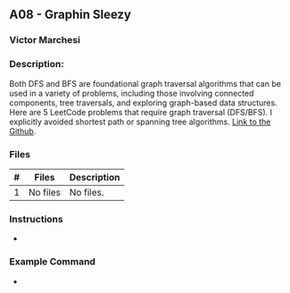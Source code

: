 ## A08 - Graphin Sleezy
### Victor Marchesi
### Description:

Both DFS and BFS are foundational graph traversal algorithms that can be used in a variety of problems, including those involving connected components, tree traversals, and exploring graph-based data structures. Here are 5 LeetCode problems that require graph traversal (DFS/BFS). I explicitly avoided shortest path or spanning tree algorithms.
[Link to the Github](https://github.com/rugbyprof/4883-Programming_Techniques/tree/master/Assignments/08-A08).

### Files

|   #   | Files    | Description                      |
| :---: | -------- | -------------------------------- |
|   1   | No files | No files. |


### Instructions

- 


### Example Command

- 